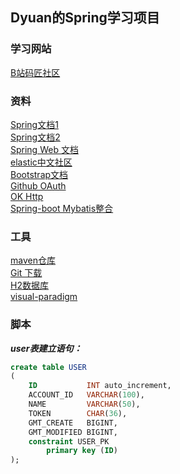 ## Dyuan的Spring学习项目  
### 学习网站  
[B站码匠社区](https://www.bilibili.com/video/av65117012)  
### 资料
[Spring文档1](https://spring.io/guides)  
[Spring文档2](https://docs.spring.io/spring-boot/docs/2.2.0.RC1/reference/htmlsingle/)  
[Spring Web 文档](https://spring.io/guides/gs/serving-web-content)  
[elastic中文社区](https://elasticsearch.cn/explore)  
[Bootstrap文档](https://v3.bootcss.com/https://v3.bootcss.com/)  
[Github OAuth](https://developer.github.com/apps/building-oauth-apps/creating-an-oauth-app/)  
[OK Http](https://square.github.io/okhttp/)  
[Spring-boot Mybatis整合](https://mybatis.org/spring-boot-starter/mybatis-spring-boot-autoconfigure/index.html)
### 工具
[maven仓库](https://mvnrepository.com/)  
[Git 下载](https://git-scm.com/download)  
[H2数据库](http://www.h2database.com/html/quickstart.html)  
[visual-paradigm](https://www.visual-paradigm.com)
### 脚本
___user表建立语句：___
```sql
create table USER
(
    ID           INT auto_increment,
    ACCOUNT_ID   VARCHAR(100),
    NAME         VARCHAR(50),
    TOKEN        CHAR(36),
    GMT_CREATE   BIGINT,
    GMT_MODIFIED BIGINT,
    constraint USER_PK
        primary key (ID)
);
```
